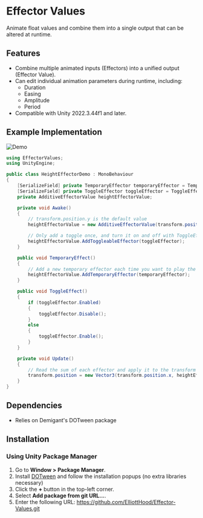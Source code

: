 # Effector Values

Animate float values and combine them into a single output that can be altered at runtime.

## Features

- Combine multiple animated inputs (Effectors) into a unified output (Effector Value).
- Can edit individual animation parameters during runtime, including:
    - Duration
    - Easing
    - Amplitude
    - Period
- Compatible with Unity 2022.3.44f1 and later.

## Example Implementation

![Demo](./GithubResources/Demo1.gif)

```csharp
using EffectorValues;
using UnityEngine;

public class HeightEffectorDemo : MonoBehaviour
{
    [SerializeField] private TemporaryEffector temporaryEffector = TemporaryEffector.Default;
    [SerializeField] private ToggleEffector toggleEffector = ToggleEffector.Default;
    private AdditiveEffectorValue heightEffectorValue;

    private void Awake()
    {
        // transform.position.y is the default value
        heightEffectorValue = new AdditiveEffectorValue(transform.position.y); 

        // Only add a toggle once, and turn it on and off with ToggleEffect()
        heightEffectorValue.AddToggleableEffector(toggleEffector); 
    }

    public void TemporaryEffect()
    {
        // Add a new temporary effector each time you want to play the effect
        heightEffectorValue.AddTemporaryEffector(temporaryEffector); 
    }

    public void ToggleEffect()
    {
        if (toggleEffector.Enabled)
        {
            toggleEffector.Disable();
        }
        else
        {
            toggleEffector.Enable();
        }
    }

    private void Update()
    {
        // Read the sum of each effector and apply it to the transform
        transform.position = new Vector3(transform.position.x, heightEffectorValue.Evaluate(), transform.position.z);
    }
}
```

## Dependencies

- Relies on Demigant's DOTween package

## Installation

### Using Unity Package Manager

1. Go to **Window > Package Manager**.
2. Install [DOTween](https://assetstore.unity.com/packages/tools/animation/dotween-hotween-v2-27676#description) and follow the installation popups (no extra libraries necessary)
3. Click the **+** button in the top-left corner.
4. Select **Add package from git URL...**.
5. Enter the following URL: https://github.com/ElliottHood/Effector-Values.git
